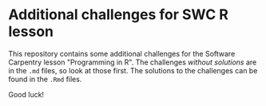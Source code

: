 # Additional challenges for SWC R lesson

This repository contains some additional challenges for the Software Carpentry lesson "Programming in R". The challenges *without solutions* are in the `.md` files, so look at those first. The solutions to the challenges can be found in the `.Rmd` files.

Good luck!
